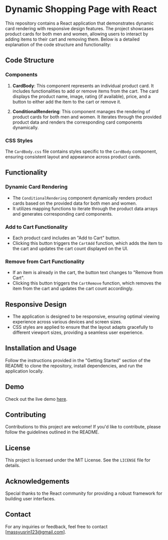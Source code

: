 # Dynamic Shopping Page with React

This repository contains a React application that demonstrates dynamic card rendering with responsive design features. The project showcases product cards for both men and women, allowing users to interact by adding items to their cart and removing them. Below is a detailed explanation of the code structure and functionality:

## Code Structure

### Components

1. **CardBody**: This component represents an individual product card. It includes functionalities to add or remove items from the cart. The card displays the product name, image, rating (if available), price, and a button to either add the item to the cart or remove it.

2. **ConditionalRendering**: This component manages the rendering of product cards for both men and women. It iterates through the provided product data and renders the corresponding card components dynamically.

### CSS Styles

The `CardBody.css` file contains styles specific to the `CardBody` component, ensuring consistent layout and appearance across product cards.

## Functionality

### Dynamic Card Rendering

- The `ConditionalRendering` component dynamically renders product cards based on the provided data for both men and women.
- It utilizes mapping functions to iterate through the product data arrays and generates corresponding card components.

### Add to Cart Functionality

- Each product card includes an "Add to Cart" button.
- Clicking this button triggers the `CartAdd` function, which adds the item to the cart and updates the cart count displayed on the UI.

### Remove from Cart Functionality

- If an item is already in the cart, the button text changes to "Remove from Cart".
- Clicking this button triggers the `CartRemove` function, which removes the item from the cart and updates the cart count accordingly.

## Responsive Design

- The application is designed to be responsive, ensuring optimal viewing experience across various devices and screen sizes.
- CSS styles are applied to ensure that the layout adapts gracefully to different viewport sizes, providing a seamless user experience.

## Installation and Usage

Follow the instructions provided in the "Getting Started" section of the README to clone the repository, install dependencies, and run the application locally.

## Demo

Check out the live demo [here](https://react-shopping-page-basic.netlify.app/).


## Contributing

Contributions to this project are welcome! If you'd like to contribute, please follow the guidelines outlined in the README.

## License

This project is licensed under the MIT License. See the `LICENSE` file for details.

## Acknowledgements

Special thanks to the React community for providing a robust framework for building user interfaces.

## Contact

For any inquiries or feedback, feel free to contact [massyusrin123@gmail.com].
